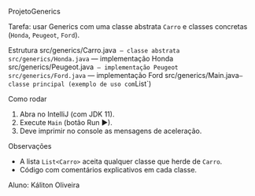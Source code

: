  ProjetoGenerics

Tarefa: usar Generics com uma classe abstrata `Carro` e classes concretas (`Honda`, `Peugeot`, `Ford`).

Estrutura
src/generics/Carro.java` — classe abstrata
  src/generics/Honda.java` — implementação Honda
  src/generics/Peugeot.java` — implementação Peugeot
  src/generics/Ford.java` — implementação Ford
  src/generics/Main.java` — classe principal (exemplo de uso com `List<Carro>`)

 Como rodar
1. Abra no IntelliJ (com JDK 11).
2. Execute `Main` (botão Run ▶).
3. Deve imprimir no console as mensagens de aceleração.

 Observações
- A lista `List<Carro>` aceita qualquer classe que herde de `Carro`.
- Código com comentários explicativos em cada classe.

Aluno: Káliton Oliveira 
